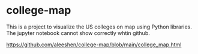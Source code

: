 # college-map
This is a project to visualize the US colleges on map using Python libraries. The jupyter notebook cannot show correctly whtin github.

https://github.com/aleeshen/college-map/blob/main/college_map.html
